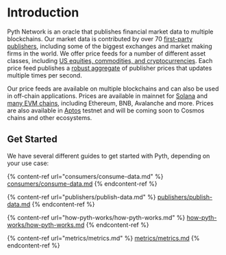 # Introduction

Pyth Network is an oracle that publishes financial market data to multiple blockchains.
Our market data is contributed by over 70 [first-party publishers](https://pyth.network/publishers/), including some of the biggest exchanges and market making firms in the world.
We offer price feeds for a number of different asset classes, including [US equities, commodities, and cryptocurrencies](https://pyth.network/price-feeds/).
Each price feed publishes a [robust aggregate](how-pyth-works/price-aggregation.md) of publisher prices that updates multiple times per second.

Our price feeds are available on multiple blockchains and can also be used in off-chain applications.
Prices are available in mainnet for [Solana](consumers/solana.md) and [many EVM chains](consumers/evm.md), including Ethereum, BNB, Avalanche and more.
Prices are also available in [Aptos](consumers/aptos.md) testnet and will be coming soon to Cosmos chains and other ecosystems.

## Get Started

We have several different guides to get started with Pyth, depending on your use case:

{% content-ref url="consumers/consume-data.md" %}
[consumers/consume-data.md](consumers/consume-data.md)
{% endcontent-ref %}

{% content-ref url="publishers/publish-data.md" %}
[publishers/publish-data.md](publishers/publish-data.md)
{% endcontent-ref %}

{% content-ref url="how-pyth-works/how-pyth-works.md" %}
[how-pyth-works/how-pyth-works.md](how-pyth-works/how-pyth-works.md)
{% endcontent-ref %}

{% content-ref url="metrics/metrics.md" %}
[metrics/metrics.md](metrics/metrics.md)
{% endcontent-ref %}
